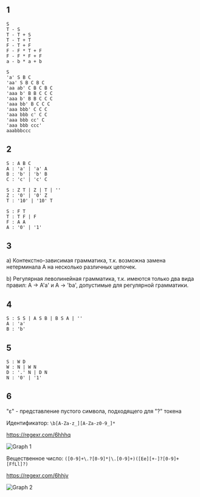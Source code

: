 ## 1
```
S
T - S
T - T + S
T - T + T
F - T + F
F - F * T + F
F - F * F + F
a - b * a + b
```

```
S
'a' S B C
'aa' S B C B C
'aa ab' C B C B C
'aaa b' B B C C C
'aaa b' B B C C C
'aaa bb' B C C C
'aaa bbb' C C C
'aaa bbb c' C C
'aaa bbb cc' C
'aaa bbb ccc'
aaabbbccc
```
## 2
```
S : A B C
A : 'a' | 'a' A
B : 'b' | 'b' B
C : 'c' | 'c' C
```

```
S : Z T | Z | T | ''
Z : '0' | '0' Z
T : '10' | '10' T
```

```
S : F T
T : T F | F
F : A A
A : '0' | '1'
```

## 3
a) Контекстно-зависимая грамматика, т.к. возможна замена нетерминала А на несколько различных цепочек.

b) Pегулярная леволинейная грамматика, т.к. имеются только два вида правил: A -> A'a' и A -> 'ba', допустимые для регулярной грамматики.

## 4
```
S : S S | A S B | B S A | ''
A : 'a'
B : 'b'
```

## 5
```
S : W D
W : N | W N
D : '.' N | D N
N : '0' | '1'
```

## 6

"ε" - представление пустого символа, подходящего для "?" токена

Идентификатор: ```\b[A-Za-z_][A-Za-z0-9_]*```

https://regexr.com/6hhhq

![Graph 1](https://g.gravizo.com/svg?digraph%20G%20{%20S%20-%3E%201%20[label=%22[A-Za-z_]%22];%201%20-%3E%201%20[label=%22[A-Za-z0-9_]%22];%201%20-%3E%20end%20[label=%22%CE%B5%22];%20}
)

Вещественное число: ```([0-9]+\.?[0-9]*|\.[0-9]+)([Ee][+-]?[0-9]+[FfLl]?)```

https://regexr.com/6hhjv

![Graph 2](https://g.gravizo.com/svg?%20%20digraph%20G%20{S%20-%3E%201%20[label=%22[0-9]%22];1%20-%3E%201%20[label=%22[0-9]%22];S%20-%3E%202%20[label=%22\.%22];1%20-%3E%202%20[label=%22\.%22];2%20-%3E%202%20[label=%22[0-9]%22];1%20-%3E%203%20[label=%22[Ee]%22];2%20-%3E%203%20[label=%22[Ee]%22];3%20-%3E%204%20[label=%22[+-%CE%B5]%22];4%20-%3E%204%20[label=%22[0-9]%22];4%20-%3E%20end%20[label=%22[FfLl%CE%B5]%22];}
)
